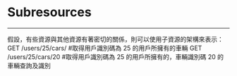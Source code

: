 # Subresources

---

假設，有些資源與其他資源有著密切的關係，則可以使用子資源的架構來表示：GET \/users\/25\/cars\/ \#取得用戶識別碼為 25 的用戶所擁有的車輛 GET \/users\/25\/cars\/20 \#取得用戶識別碼為 25 的用戶所擁有的，車輛識別碼 20 的車輛查詢及識別


